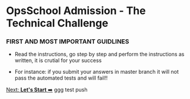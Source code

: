 # OpsSchool Admission - The Technical Challenge

### FIRST AND MOST IMPORTANT GUIDLINES

- Read the instructions, go step by step and perform the instructions as written, it is crutial for your success

- For instance: if you submit your answers in master branch it will not pass the automated tests and will fail!!

[Next: **Let's Start** ➡️](assignments/README.md)
ggg test push
